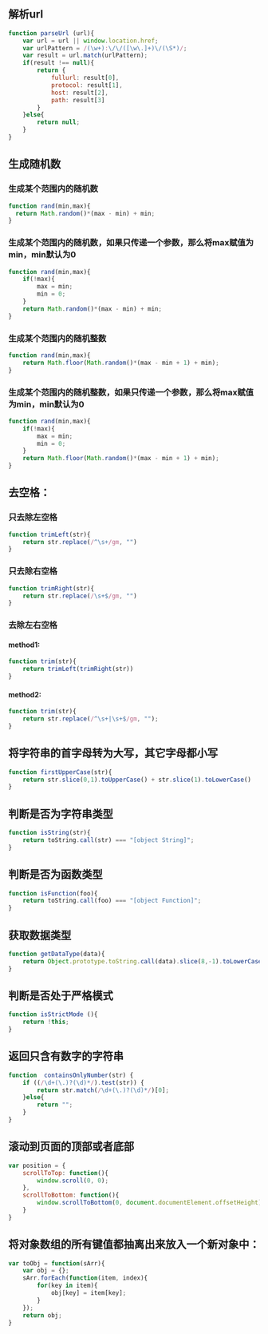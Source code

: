 ## 解析url
```javascript
function parseUrl (url){
    var url = url || window.location.href;
    var urlPattern = /(\w+):\/\/([\w\.]+)\/(\S*)/;
    var result = url.match(urlPattern);
    if(result !== null){
        return {
            fullurl: result[0],
            protocol: result[1],
            host: result[2],
            path: result[3]
        }
    }else{
        return null;
    }
}
```

## 生成随机数
### 生成某个范围内的随机数
```javascript
function rand(min,max){
  return Math.random()*(max - min) + min;
}
```
### 生成某个范围内的随机数，如果只传递一个参数，那么将max赋值为min，min默认为0
```javascript
function rand(min,max){
    if(!max){
        max = min;
        min = 0;
    }
    return Math.random()*(max - min) + min;
}
```
### 生成某个范围内的随机整数
```javascript
function rand(min,max){
    return Math.floor(Math.random()*(max - min + 1) + min);
}
```

### 生成某个范围内的随机整数，如果只传递一个参数，那么将max赋值为min，min默认为0
```javascript
function rand(min,max){
    if(!max){
        max = min;
        min = 0;
    }
    return Math.floor(Math.random()*(max - min + 1) + min);
}
```

## 去空格：
### 只去除左空格
```javascript
function trimLeft(str){
    return str.replace(/^\s+/gm, "")
}
  ```
### 只去除右空格
```javascript
function trimRight(str){
    return str.replace(/\s+$/gm, "")
}
```
### 去除左右空格
#### method1:
```javascript
function trim(str){
    return trimLeft(trimRight(str))
}
```
#### method2:
```javascript
function trim(str){
    return str.replace(/^\s+|\s+$/gm, "");
}
```

## 将字符串的首字母转为大写，其它字母都小写
```javascript
function firstUpperCase(str){
    return str.slice(0,1).toUpperCase() + str.slice(1).toLowerCase()
}
```

## 判断是否为字符串类型
```javascript
function isString(str){
    return toString.call(str) === "[object String]";
}
```

## 判断是否为函数类型
```javascript
function isFunction(foo){
	return toString.call(foo) === "[object Function]";
}
```
## 获取数据类型
```javascript
function getDataType(data){
	return Object.prototype.toString.call(data).slice(8,-1).toLowerCase();
}
```

## 判断是否处于严格模式
```javascript
function isStrictMode (){
	return !this;
}
```

## 返回只含有数字的字符串
```javascript
function  containsOnlyNumber(str) {
    if ((/\d+(\.)?(\d)*/).test(str)) {
        return str.match(/\d+(\.)?(\d)*/)[0];
    }else{
        return "";
    }
}
```
## 滚动到页面的顶部或者底部
```javascript
var position = {
    scrollToTop: function(){
        window.scroll(0, 0);
    },
    scrollToBottom: function(){
        window.scrollToBottom(0, document.documentElement.offsetHeight);
    }
}
```

## 将对象数组的所有键值都抽离出来放入一个新对象中：
```javascript
var toObj = function(sArr){
	var obj = {};
	sArr.forEach(function(item, index){
		for(key in item){
			obj[key] = item[key];
		}
	});
	return obj;
}
```
